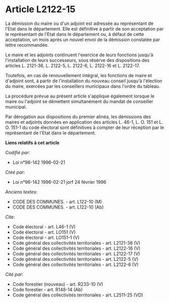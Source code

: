 # Article L2122-15

La démission du maire ou d'un adjoint est adressée au représentant de l'Etat dans le département. Elle est définitive à
partir de son acceptation par le représentant de l'Etat dans le département ou, à défaut de cette acceptation, un mois après
un nouvel envoi de la démission constatée par lettre recommandée. 

Le maire et les adjoints continuent l'exercice de leurs fonctions jusqu'à l'installation de leurs successeurs, sous réserve
des dispositions des articles L. 2121-36, L. 2122-5, L. 2122-6, L. 2122-16 et L. 2122-17. 

Toutefois, en cas de renouvellement intégral, les fonctions de maire et d'adjoint sont, à partir de l'installation du nouveau
conseil jusqu'à l'élection du maire, exercées par les conseillers municipaux dans l'ordre du tableau. 

La procédure prévue au présent article s'applique également lorsque le maire ou l'adjoint se démettent simultanément du
mandat de conseiller municipal. 

Par dérogation aux dispositions du premier alinéa, les démissions des maires et adjoints données en application des articles
L. 46-1, L. O. 151 et L. O. 151-1 du code électoral sont définitives à compter de leur réception par le représentant de
l'Etat dans le département.

**Liens relatifs à cet article**

_Codifié par_:

  - Loi n°96-142 1996-02-21

_Créé par_:

  - Loi n°96-142 1996-02-21 jorf 24 février 1996

_Anciens textes_:

  - CODE DES COMMUNES. - art. L122-10 (M)
  - CODE DES COMMUNES. - art. L122-10 (Ab)

_Cite_:

  - Code électoral - art. L46-1 (V)
  - Code électoral - art. LO151 (V)
  - Code électoral - art. LO151-1 (V)
  - Code général des collectivités territoriales - art. L2121-36 (V)
  - Code général des collectivités territoriales - art. L2122-16 (V)
  - Code général des collectivités territoriales - art. L2122-17 (V)
  - Code général des collectivités territoriales - art. L2122-5 (V)
  - Code général des collectivités territoriales - art. L2122-6 (V)

_Cité par_:

  - Code forestier (nouveau) - art. R233-10 (V)
  - Code forestier - art. R148-14 (Ab)
  - Code général des collectivités territoriales - art. L2511-25 (VD)
